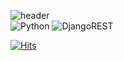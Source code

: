 ![header](https://capsule-render.vercel.app/api?type=waving&color=87CEFA&height=150&section=header&text=shchoi94%20&fontSize=30)  
![Python](https://img.shields.io/badge/python-3670A0?style=for-the-badge&logo=python&logoColor=ffdd54)
![DjangoREST](https://img.shields.io/badge/DJANGO-REST-ff1709?style=for-the-badge&logo=django&logoColor=white&color=ff1709&labelColor=gray)

<!--
**shchoi94/shchoi94** is a ✨ _special_ ✨ repository because its `README.md` (this file) appears on your GitHub profile.

Here are some ideas to get you started:

- 🔭 I’m currently working on ...
- 🌱 I’m currently learning ...
- 👯 I’m looking to collaborate on ...
- 🤔 I’m looking for help with ...
- 💬 Ask me about ...
- 📫 How to reach me: ...
- 😄 Pronouns: ...
- ⚡ Fun fact: ...
-->
[![Hits](https://hits.seeyoufarm.com/api/count/incr/badge.svg?url=https%3A%2F%2Fgithub.com%2Fshchoi94&count_bg=%2387CEFA&title_bg=%23555555&icon=smugmug.svg&icon_color=%23E7E7E7&title=hits&edge_flat=true)](https://hits.seeyoufarm.com)
